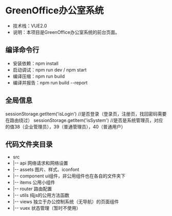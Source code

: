 # GreenOffice办公室系统
-	技术栈：VUE2.0
-	说明：本项目是GreenOffice办公室系统的前台页面。

## 编译命令行
-	安装依赖：npm install
-	启动调试：npm run dev / npm start
-	编译压缩：npm run build
-	编译并报告：npm run build --report

<!-- ## 项目相关地址
- 代码svn：https://suyulin@192.168.2.14:36000/svn/project/vihome/03Software/01Code/03server/office/front_vue
- 过往文件svn：https：//192.168.2.14:36000/svn/project/vihome/08PM/智慧办公
- UI：https://lanhuapp.com/web/#!/item/board?pid=3ad373a8-0845-405a-bc47-8644c2d64d17
- 需求：http://orvibo521.xicp.net:8190/pages/viewpage.action?pageId=22774080
- api文档：http://192.168.2.189:8080/intelligenceOffice/swagger-ui.html#/ -->

<!-- ## 测试账号
1.  user: 15989860607 pw: 654321 desc: 个人测试
2.  user: 13790371603 / 810768333@qq.com pw: 369369 desc: 个人测试
3.  user: cici@163.com  pw: 999000  desc: 此账号数据比较全
3.  user: HUDIE@ORVIBO.COM  pw: 123456  desc: 此账号设备比较多 -->


## 全局信息
sessionStorage.getItem('isLogin')  //是否登录（登录页，注册页，找回密码需要在路由绕过）
sessionStorage.getItem('isSystem')  //是否是系统管理员，对应的值38（企业管理员），39（普通管理员），40（普通用户）

## 代码文件夹目录
-	src
-	|-- api 网络请求和网络设置
-	|-- assets 图片、样式、iconfont
-	|-- component ui组件，非公用组件也在各自的文件夹下
-	|-- items 公用小组件
-	|-- router 路由配置
-	|-- utils 纯js的公用方法函数
-	|-- views 独立于办公控制系统（无导航）的页面组件
-	|-- vuex 状态管理（暂时不使用）
<!-- 
## 代码持续集成（发布）
地址： http://192.168.2.243:8080/ user:office pw:office
office-front-test 是测试环境
office-front-prod 是线上环境

## 线上地址
测试服务器：http://192.168.2.189
正式服务器：http://greenoffice.orvibo.com -->
